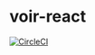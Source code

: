 # voir-react

[![CircleCI](https://circleci.com/gh/Mrlgm/voir-react.svg?style=svg)](https://circleci.com/gh/Mrlgm/voir-react)